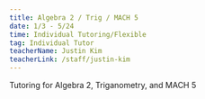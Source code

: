 ```yaml
---
title: Algebra 2 / Trig / MACH 5
date: 1/3 - 5/24
time: Individual Tutoring/Flexible
tag: Individual Tutor
teacherName: Justin Kim
teacherLink: /staff/justin-kim
---
```

Tutoring for Algebra 2, Triganometry, and MACH 5